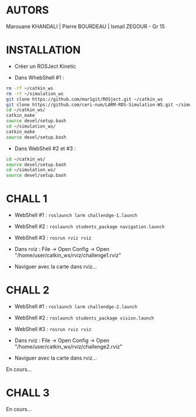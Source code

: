 # AUTORS
Marouane KHANDALI | Pierre BOURDEAU | Ismail ZEGOUR - Gr 15

# INSTALLATION

- Créer un ROSJect Kinetic

- Dans WhebShell #1 : 
```bash
rm -rf ~/catkin_ws
rm -rf ~/simulation_ws
git clone https://github.com/mar1git/ROSject.git ~/catkin_ws
git clone https://github.com/ceri-num/LARM-RDS-Simulation-WS.git ~/simulation_ws
cd ~/catkin_ws/
catkin_make
source devel/setup.bash
cd ~/simulation_ws/
catkin_make
source devel/setup.bash
```
- Dans WebShell #2 et #3 :
```bash
cd ~/catkin_ws/
source devel/setup.bash
cd ~/simulation_ws/
source devel/setup.bash
```

# CHALL 1

- WebShell #1 : `roslaunch larm challendge-1.launch`

- WebShell #2 : `roslaunch students_package navigation.launch`

- WebShell #3 : `rosrun rviz rviz`

- Dans rviz : File -> Open Config -> Open "/home/user/catkin_ws/rviz/challenge1.rviz"

- Naviguer avec la carte dans rviz...


# CHALL 2

- WebShell #1 : `roslaunch larm challendge-2.launch`

- WebShell #2 : `roslaunch students_package vision.launch`

- WebShell #3 : `rosrun rviz rviz`

- Dans rviz : File -> Open Config -> Open "/home/user/catkin_ws/rviz/challenge2.rviz"

- Naviguer avec la carte dans rviz...

En cours...


# CHALL 3

En cours...
